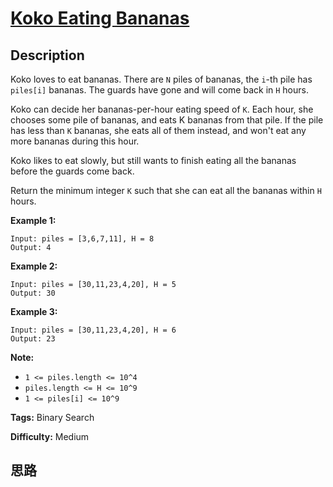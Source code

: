 # [Koko Eating Bananas][title]

## Description

Koko loves to eat bananas.  There are `N` piles of bananas, the `i`-th pile
has `piles[i]` bananas.  The guards have gone and will come back in `H` hours.

Koko can decide her bananas-per-hour eating speed of `K`.  Each hour, she
chooses some pile of bananas, and eats K bananas from that pile.  If the pile
has less than `K` bananas, she eats all of them instead, and won't eat any
more bananas during this hour.

Koko likes to eat slowly, but still wants to finish eating all the bananas
before the guards come back.

Return the minimum integer `K` such that she can eat all the bananas within
`H` hours.



**Example 1:**
            Input: piles = [3,6,7,11], H = 8    Output: 4    

**Example 2:**
            Input: piles = [30,11,23,4,20], H = 5    Output: 30    

**Example 3:**
            Input: piles = [30,11,23,4,20], H = 6    Output: 23    



**Note:**

  * `1 <= piles.length <= 10^4`
  * `piles.length <= H <= 10^9`
  * `1 <= piles[i] <= 10^9`


**Tags:** Binary Search

**Difficulty:** Medium

## 思路

[title]: https://leetcode.com/problems/koko-eating-bananas
